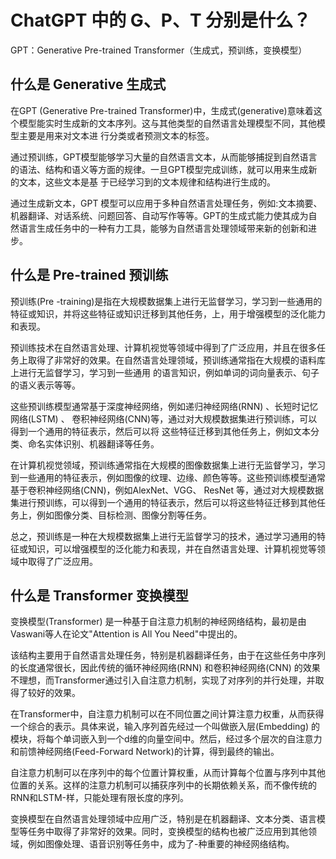 # ChatGPT 中的 G、P、T 分别是什么？

GPT：Generative Pre-trained Transformer（生成式，预训练，变换模型）

## 什么是 Generative 生成式

在GPT (Generative Pre-trained Transformer)中，生成式(generative)意味着这个模型能实时生成新的文本序列。这与其他类型的自然语言处理模型不同，其他模型主要是用来对文本进 行分类或者预测文本的标签。

通过预训练，GPT模型能够学习大量的自然语言文本，从而能够捕捉到自然语言的语法、结构和语义等方面的规律。一旦GPT模型完成训练，就可以用来生成新的文本，这些文本是基 于已经学习到的文本规律和结构进行生成的。

通过生成新文本，GPT 模型可以应用于多种自然语言处理任务，例如:文本摘要、机器翻译、对话系统、问题回答、自动写作等等。GPT的生成式能力使其成为自然语言生成任务中的一种有力工具，能够为自然语言处理领域带来新的创新和进步。

## 什么是 Pre-trained 预训练
预训练(Pre -training)是指在大规模数据集上进行无监督学习，学习到一些通用的特征或知识，并将这些特征或知识迁移到其他任务，上，用于增强模型的泛化能力和表现。

预训练技术在自然语言处理、计算机视觉等领域中得到了广泛应用，并且在很多任务上取得了非常好的效果。在自然语言处理领域，预训练通常指在大规模的语料库上进行无监督学习，学习到一些通用 的语言知识，例如单词的词向量表示、句子的语义表示等等。

这些预训练模型通常基于深度神经网络，例如递归神经网络(RNN) 、长短时记忆网络(LSTM) 、 卷积神经网络(CNN)等，通过对大规模数据集进行预训练，可以得到一个通用的特征表示，然后可以将 这些特征迁移到其他任务上，例如文本分类、命名实体识别、机器翻译等任务。

在计算机视觉领域，预训练通常指在大规模的图像数据集上进行无监督学习，学习到一些通用的特征表示，例如图像的纹理、边缘、颜色等等。这些预训练模型通常基于卷积神经网络(CNN)，例如AlexNet、VGG、 ResNet 等，通过对大规模数据集进行预训练，可以得到一个通用的特征表示，然后可以将这些特征迁移到其他任务上，例如图像分类、目标检测、图像分割等任务。

总之，预训练是一种在大规模数据集上进行无监督学习的技术，通过学习通用的特征或知识，可以增强模型的泛化能力和表现，并在自然语言处理、计算机视觉等领域中取得了广泛应用。


## 什么是 Transformer 变换模型
变换模型(Transformer) 是一种基于自注意力机制的神经网络结构，最初是由Vaswani等人在论文"Attention is All You Need"中提出的。

该结构主要用于自然语言处理任务，特别是机器翻译任务，由于在这些任务中序列的长度通常很长，因此传统的循环神经网络(RNN) 和卷积神经网络(CNN) 的效果不理想，而Transformer通过引入自注意力机制，实现了对序列的并行处理，并取得了较好的效果。

在Transformer中，自注意力机制可以在不同位置之间计算注意力权重，从而获得一个综合的表示。具体来说，输入序列首先经过一个叫做嵌入层(Embedding) 的模块，将每个单词嵌入到一个d维的向量空间中。然后，经过多个层次的自注意力和前馈神经网络(Feed-Forward Network)的计算，得到最终的输出。

自注意力机制可以在序列中的每个位置计算权重，从而计算每个位置与序列中其他位置的关系。这样的注意力机制可以捕获序列中的长期依赖关系，而不像传统的RNN和LSTM-样，只能处理有限长度的序列。

变换模型在自然语言处理领域中应用广泛，特别是在机器翻译、文本分类、语言模型等任务中取得了非常好的效果。同时，变换模型的结构也被广泛应用到其他领域，例如图像处理、语音识别等任务中，成为了-种重要的神经网络结构。